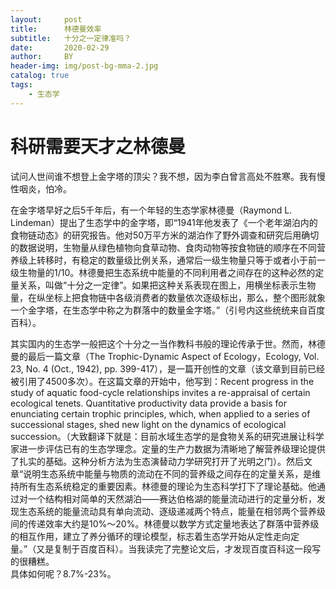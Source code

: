 ```yaml
---
layout:     post
title:      林德曼效率
subtitle:   十分之一定律准吗？
date:       2020-02-29
author:     BY
header-img: img/post-bg-mma-2.jpg
catalog: true
tags:
    - 生态学
---
```

# 科研需要天才之林德曼   

试问人世间谁不想登上金字塔的顶尖？我不想，因为李白曾言高处不胜寒。我有慢性咽炎，怕冷。   

在金字塔早好之后5千年后，有一个年轻的生态学家林德曼（Raymond L. Lindeman）提出了生态学中的金字塔，即“1941年他发表了《一个老年湖泊内的食物链动态》的研究报告。他对50万平方米的湖泊作了野外调查和研究后用确切的数据说明，生物量从绿色植物向食草动物、食肉动物等按食物链的顺序在不同营养级上转移时，有稳定的数量级比例关系，通常后一级生物量只等于或者小于前一级生物量的1/10。林德曼把生态系统中能量的不同利用者之间存在的这种必然的定量关系，叫做“十分之一定律”。如果把这种关系表现在图上，用横坐标表示生物量，在纵坐标上把食物链中各级消费者的数量依次逐级标出，那么，整个图形就象一个金字塔，在生态学中称之为群落中的数量金字塔。”（引号内这些统统来自百度百科）。   

其实国内的生态学一般把这个十分之一当作教科书般的理论传承于世。然而，林德曼的最后一篇文章（The Trophic-Dynamic Aspect of Ecology，Ecology, Vol. 23, No. 4 (Oct., 1942), pp. 399-417），是一篇开创性的文章（该文章到目前已经被引用了4500多次）。在这篇文章的开始中，他写到：Recent progress in the study of aquatic food-cycle relationships invites a re-appraisal of certain ecological tenets. Quantitative productivity data provide a basis for enunciating certain trophic principles, which, when applied to a series of successional stages, shed new light on the dynamics of ecological succession。（大致翻译下就是：目前水域生态学的是食物关系的研究进展让科学家进一步评估已有的生态学理念。定量的生产力数据为清晰地了解营养级理论提供了扎实的基础。这种分析方法为生态演替动力学研究打开了光明之门）。然后文章“说明生态系统中能量与物质的流动在不同的营养级之间存在的定量关系，是维持所有生态系统稳定的重要因素。林德曼的理论为生态科学打下了理论基础。他通过对一个结构相对简单的天然湖泊——赛达伯格湖的能量流动进行的定量分析，发现生态系统的能量流动具有单向流动、逐级递减两个特点，能量在相邻两个营养级间的传递效率大约是10%～20%。林德曼以数学方式定量地表达了群落中营养级的相互作用，建立了养分循环的理论模型，标志着生态学开始从定性走向定量。”（又是复制于百度百科）。当我读完了完整论文后，才发现百度百科这一段写的很糟糕。   
具体如何呢？8.7%-23%。
